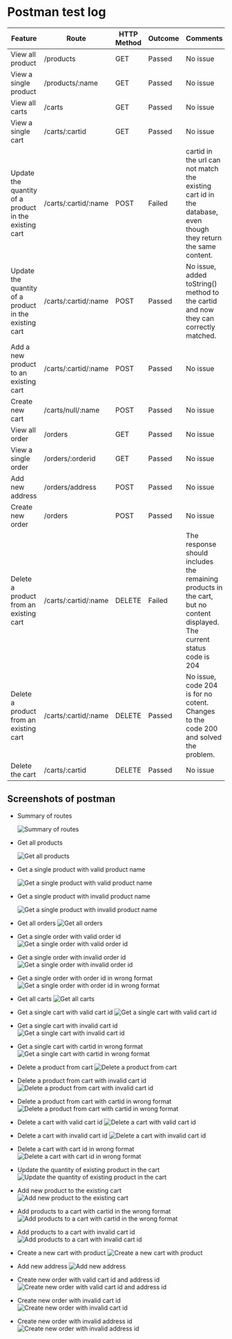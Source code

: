 # Postman test log

| Feature  | Route | HTTP Method | Outcome | Comments |
| ------------- | ------------- | ------------- | ------------- | ------------- |
| View all product  | /products  | GET  | Passed  | No issue  |
| View a single product  | /products/:name  | GET  | Passed  | No issue  |
| View all carts  | /carts | GET  | Passed  | No issue |
| View a single cart  | /carts/:cartid  | GET  | Passed  | No issue  |
| Update the quantity of a product in the existing cart  | /carts/:cartid/:name  | POST  | Failed  | cartid in the url can not match the existing cart id in the database, even though they return the same content. |
| Update the quantity of a product in the existing cart  | /carts/:cartid/:name  | POST  | Passed  | No issue, added toString() method to the cartid and now they can correctly matched. |
| Add a new product to an existing cart  | /carts/:cartid/:name  | POST  | Passed  | No issue |
| Create new cart  | /carts/null/:name  | POST  | Passed  | No issue |
| View all order  | /orders  | GET  | Passed  | No issue |
| View a single order  | /orders/:orderid  | GET  | Passed  | No issue |
| Add new address  | /orders/address  | POST  | Passed  | No issue  |
| Create new order  | /orders  | POST  | Passed  | No issue |
| Delete a product from an existing cart  | /carts/:cartid/:name  | DELETE  | Failed  | The response should includes the remaining products in the cart, but no content displayed. The current status code is 204 |
| Delete a product from an existing cart  | /carts/:cartid/:name  | DELETE  | Passed  | No issue, code 204 is for no cotent. Changes to the code 200 and solved the problem. |
| Delete the cart  | /carts/:cartid  | DELETE  | Passed | No issue  |

## Screenshots of postman

* Summary of routes
  
  ![Summary of routes](postman-testing-screenshot/Summary%20of%20routes.png)

* Get all products
  
  ![Get all products](postman-testing-screenshot/Get%20all%20products.png)

* Get a single product with valid product name
  
  ![Get a single product with valid product name](postman-testing-screenshot/Get%20a%20single%20product%20with%20valid%20product%20name.png)

* Get a single product with invalid product name
  
  ![Get a single product with invalid product name](postman-testing-screenshot/Get%20a%20single%20product%20with%20invalid%20product%20name.png)

* Get all orders
  ![Get all orders](postman-testing-screenshot/Get%20all%20orders.png)
  
* Get a single order with valid order id
  ![Get a single order with valid order id](postman-testing-screenshot/Get%20a%20single%20order%20with%20valid%20order%20id.png)
  
* Get a single order with invalid order id
  ![Get a single order with invalid order id](postman-testing-screenshot/Get%20a%20single%20order%20with%20invalid%20order%20id.png)
  
* Get a single order with order id in wrong format
  ![Get a single order with order id in wrong format](postman-testing-screenshot/Get%20a%20single%20order%20with%20order%20id%20in%20wrong%20format.png)
  
* Get all carts
  ![Get all carts](postman-testing-screenshot/Get%20all%20carts.png)
  
* Get a single cart with valid cart id
  ![Get a single cart with valid cart id](postman-testing-screenshot/Get%20a%20single%20cart%20with%20valid%20cart%20id.png)
  
* Get a single cart with invalid cart id
  ![Get a single cart with invalid cart id](postman-testing-screenshot/Get%20a%20single%20cart%20with%20invalid%20cart%20id.png)
  
* Get a single cart with cartid in wrong format
  ![Get a single cart with cartid in wrong format](postman-testing-screenshot/Get%20a%20single%20cart%20with%20cartid%20in%20wrong%20format.png)

* Delete a product from cart
  ![Delete a product from cart](postman-testing-screenshot/Delete%20a%20product%20from%20cart.png)
  
* Delete a product from cart with invalid cart id
  ![Delete a product from cart with invalid cart id](postman-testing-screenshot/Delete%20a%20product%20from%20cart%20with%20invalid%20cart%20id.png)
  
* Delete a product from cart with cartid in wrong format
  ![Delete a product from cart with cartid in wrong format](postman-testing-screenshot/Delete%20a%20product%20from%20cart%20with%20cartid%20in%20wrong%20format.png)
  
* Delete a cart with valid cart id
  ![Delete a cart with valid cart id](postman-testing-screenshot/Delete%20a%20cart%20with%20valid%20cart%20id.png)
  
* Delete a cart with invalid cart id
  ![Delete a cart with invalid cart id](postman-testing-screenshot/Delete%20a%20cart%20with%20invalid%20cart%20id.png)
  
* Delete a cart with cart id in wrong format
  ![Delete a cart with cart id in wrong format](postman-testing-screenshot/Delete%20a%20cart%20with%20cart%20id%20in%20wrong%20format.png)
  
* Update the quantity of existing product in the cart
  ![Update the quantity of existing product in the cart](postman-testing-screenshot/Update%20the%20quantity%20of%20existing%20product.png)
  
* Add new product to the existing cart
  ![Add new product to the existing cart](postman-testing-screenshot/Add%20new%20product%20to%20the%20existing%20cart.png)
  
* Add products to a cart with cartid in the wrong format
  ![Add products to a cart with cartid in the wrong format](postman-testing-screenshot/Add%20products%20to%20a%20cart%20with%20cartid%20in%20the%20wrong%20format.png)
  
* Add products to a cart with invalid cart id
  ![Add products to a cart with invalid cart id](postman-testing-screenshot/Add%20products%20to%20a%20cart%20with%20invalid%20cart%20id.png)
  
* Create a new cart with product
  ![Create a new cart with product](postman-testing-screenshot/Create%20a%20new%20cart%20with%20product.png)
  
* Add new address
  ![Add new address](postman-testing-screenshot/Add%20new%20address.png)
  
* Create new order with valid cart id and address id
  ![Create new order with valid cart id and address id](postman-testing-screenshot/Create%20a%20new%20order%20with%20valid%20cart%20id%20and%20address%20id.png)
  
* Create new order with invalid cart id
  ![Create new order with invalid cart id](postman-testing-screenshot/Create%20a%20new%20order%20with%20invalid%20cart%20id.png)
  
* Create new order with invalid address id
  ![Create new order with invalid address id](postman-testing-screenshot/Create%20a%20new%20order%20with%20invalid%20address%20id.png)
